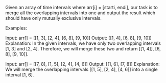 Given an array of time intervals where arr[i] = [starti, endi], our task is to merge all the overlapping intervals into one and output the result which should have only mutually exclusive intervals.

Examples:

Input: arr[] = [[1, 3], [2, 4], [6, 8], [9, 10]]
Output: [[1, 4], [6, 8], [9, 10]]
Explanation: In the given intervals, we have only two overlapping intervals [1, 3] and [2, 4]. Therefore, we will merge these two and return [[1, 4]], [6, 8], [9, 10]].

Input: arr[] = [[7, 8], [1, 5], [2, 4], [4, 6]]
Output: [[1, 6], [7, 8]]
Explanation: We will merge the overlapping intervals [[1, 5], [2, 4], [4, 6]] into a single interval [1, 6].
